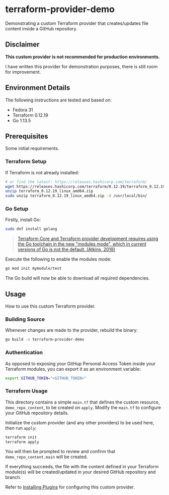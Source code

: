 # terraform-provider-demo

Demonstrating a custom Terraform provider that creates/updates file content inside a GitHub repository.

## Disclaimer

**This custom provider is not recommended for production environments.**

I have written this provider for demonstration purposes, there is still room for improvement.

## Environment Details

The following instructions are tested and based on:

* Fedora 31
* Terraform 0.12.19
* Go 1.13.5

## Prerequisites

Some initial requirements.

### Terraform Setup

If Terraform is not already installed:

```bash
# or find the latest: https://releases.hashicorp.com/terraform/
wget https://releases.hashicorp.com/terraform/0.12.19/terraform_0.12.19_linux_amd64.zip
unzip terraform_0.12.19_linux_amd64.zip
sudo unzip terraform_0.12.19_linux_amd64.zip -d /usr/local/bin/
```

### Go Setup

Firstly, install Go:

```bash
sudo dnf install golang
```

> [Terraform Core and Terraform provider development requires using the Go toolchain in the new "modules mode", which in current versions of Go is not the default. (Atkins, 2019)](https://stackoverflow.com/a/58701749/1154847)

Execute the following to enable the modules mode:

```bash
go mod init mymodule/test
```

The Go build will now be able to download all required dependencies.

## Usage

How to use this custom Terraform provider.

### Building Source

Whenever changes are made to the provider, rebuild the binary:

```bash
go build -o terraform-provider-demo
```

### Authentication

As opposed to exposing your GitHup Personal Access Token inside your Terraform modules, you can export it as an environment variable:

```bash
export GITHUB_TOKEN="<GITHUB_TOKEN>"
```

### Terraform Usage

This directory contains a simple `main.tf` that defines the custom resource, `demo_repo_content`, to be created on `apply`. Modify the `main.tf` to configure your GitHub repository details.

Initialize the custom provider (and any other providers) to be used here, then run `apply`:

```bash
terraform init
terraform apply
```

You will then be prompted to review and confirm that `demo_repo_content.main` will be created.

If everything succeeds, the file with the content defined in your Terraform module(s) will be created/updated in your desired GitHub repository and branch.

Refer to [Installing Plugins](https://www.terraform.io/docs/plugins/basics.html#installing-plugins) for configuring this custom provider.
